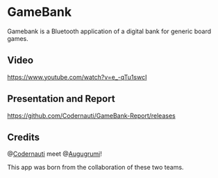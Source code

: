 # GameBank
Gamebank is a Bluetooth application of a digital bank for generic board games.

## Video
https://www.youtube.com/watch?v=e_-qTu1swcI

## Presentation and Report
https://github.com/Codernauti/GameBank-Report/releases

## Credits
@[Codernauti](https://github.com/Codernauti/) meet @[Augugrumi](https://github.com/Augugrumi)!

This app was born from the collaboration of these two teams.
